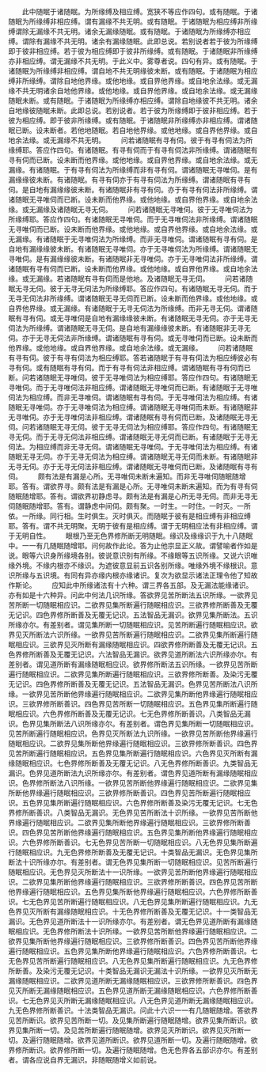<!-- { "loadSidebar": true } -->
　　此中随眠于诸随眠。为所缘缚及相应缚。宽狭不等应作四句。或有随眠。于诸随眠为所缘缚非相应缚。谓有漏缘不共无明。或有随眠。于诸随眠为相应缚非所缘缚谓除无漏缘不共无明。诸余无漏缘随眠。或有随眠。于诸随眠为所缘缚亦相应缚。谓除有漏缘不共无明。诸余有漏缘随眠。此即总说。若别说者若于彼为所缘缚即于彼非相应缚。若于彼为相应缚即于彼非所缘缚。或有随眠。于诸随眠非所缘缚亦非相应缚。谓无漏缘不共无明。于此义中。雾尊者说。四句有异。或有随眠。于诸随眠为所缘缚非相应缚。谓自地不共无明缘彼未断。或有随眠。于诸随眠为相应缚非所缘缚。谓除自地他界缘。或他地缘。或自界他界缘。或自地余法缘。或无漏缘不共无明诸余自地他界缘。或他地缘。或自界他界缘。或自地余法缘。或无漏缘随眠未断。或有随眠。于诸随眠为所缘缚亦相应缚。谓除自地缘彼不共无明。诸余自地缘彼随眠未断。此即总说。若别说者。若于彼为所缘缚即于彼非相应缚。若于彼为相应缚。即于彼非所缘缚。或有随眠。于诸随眠非所缘缚亦非相应缚。谓诸随眠已断。设未断者。若他地随眠。若自地他界缘。或他地缘。或自界他界缘。或自地余法缘。或无漏缘不共无明。
　　问若诸随眠有寻有伺。彼于有寻有伺法为所缘缚耶。答应作四句。有诸随眠。有寻有伺而于有寻有伺法非所缘缚。谓诸随眠有寻有伺而已断。设未断而他界缘。或他地缘。或自界他界缘。或自地余法缘。或无漏缘。有诸随眠。于有寻有伺法为所缘缚而非有寻有伺。谓诸随眠无寻唯伺。是有漏缘缘彼未断。有诸随眠。有寻有伺亦于有寻有伺法为所缘缚。谓诸随眠有寻有伺。是自地有漏缘缘彼未断。有诸随眠非有寻有伺。亦于有寻有伺法非所缘缚。谓诸随眠无寻唯伺而已断。设未断而他界缘。或他地缘。或自界他界缘。或自地余法缘。或无漏缘及诸随眠无寻无伺。
　　问若诸随眠无寻唯伺。彼于无寻唯伺法为所缘缚耶。答应作四句。有诸随眠无寻唯伺。而于无寻唯伺法非所缘缚。谓诸随眠无寻唯伺而已断。设未断而他界缘。或他地缘。或自界他界缘。或自地余法缘。或无漏缘。有诸随眠于无寻唯伺法为所缘缚。而非无寻唯伺。谓诸随眠有寻有伺。是自地有漏缘缘彼未断。有诸随眠无寻唯伺。亦于无寻唯伺法为所缘缚。谓诸随眠无寻唯伺。是有漏缘缘彼未断。有诸随眠非无寻唯伺。亦于无寻唯伺法非所缘缚。谓诸随眠有寻有伺而已断。设未断而他界缘。或他地缘。或自界他界缘。或自地余法缘。或无漏缘。若诸随眠有寻有伺而是他地。及诸随眠无寻无伺。
　　问若诸随眠无寻无伺。彼于无寻无伺法为所缘缚耶。答应作四句。有诸随眠无寻无伺。而于无寻无伺法非所缘缚。谓诸随眠无寻无伺而已断。设未断而他界缘。或他地缘。或自界他界缘。或无漏缘。有诸随眠于无寻无伺法为所缘缚。而非无寻无伺。谓诸随眠有寻有伺。或无寻唯伺是自地有漏缘缘彼未断。有诸随眠无寻无伺。亦于无寻无伺法为所缘缚。谓诸随眠无寻无伺。是自地有漏缘缘彼未断。有诸随眠非无寻无伺。亦于无寻无伺法非所缘缚。谓诸随眠有寻有伺。或无寻唯伺而已断。设未断而他界缘。或他地缘。或自界他界缘。或自地余法缘。或无漏缘。
　　问若诸随眠有寻有伺。彼于有寻有伺法为相应缚耶。答若诸随眠于有寻有伺法为相应缚彼必有寻有伺。或有随眠有寻有伺。而于有寻有伺法非相应缚。谓诸随眠有寻有伺而已断。问若诸随眠无寻唯伺。彼于无寻唯伺法为相应缚耶。答应作四句。有诸随眠无寻唯伺。而于无寻唯伺法非相应缚。谓诸随眠无寻唯伺而已断。有诸随眠于无寻唯伺法为相应缚。而非无寻唯伺。谓诸随眠有寻有伺。于无寻唯伺法为相应缚。有诸随眠无寻唯伺。亦于无寻唯伺法为相应缚。谓诸随眠无寻唯伺而未断。有诸随眠非无寻唯伺。亦于无寻唯伺法非相应缚。谓诸随眠有寻有伺而已断。及诸随眠无寻无伺。问若诸随眠无寻无伺。彼于无寻无伺法为相应缚耶。答应作四句。有诸随眠无寻无伺。而于无寻无伺法非相应缚。谓诸随眠无寻无伺而已断。有诸随眠于无寻无伺法。为相应缚而非无寻无伺。谓诸随眠无寻唯伺。于无寻唯伺法为相应缚。有诸随眠无寻无伺。亦于无寻无伺法为相应缚。谓诸随眠无寻无伺而未断。有诸随眠非无寻无伺。亦于无寻无伺法非相应缚。谓诸随眠无寻唯伺而已断。及诸随眠有寻有伺。
　　颇有法是有漏是心所。无寻唯伺未断未遍知。而非无寻唯伺随眠随增耶。答有。谓欲界寻。颇有法是有漏是心所。无寻唯伺未断未遍知。而为有寻有伺随眠随增耶。答有。谓欲界初静虑寻。颇有法是有漏是心所无寻无伺。而非无寻无伺随眠随增耶。答有。谓静虑中间伺。颇有聚。一时生。一时住。一时灭。一所依。一所缘。同行相。生时俱生。灭时俱灭。而随眠于彼有是相应缚有非相应缚耶。答有。谓不共无明聚。无明于彼有是相应缚。谓于无明相应法有非相应缚。谓于无明自性。
　　眼根乃至无色界修所断无明随眠。缘识及缘缘识于九十八随眠中。一一有几随眠随增耶。问何故作此论。答为止他宗显正义故。谓譬喻者作如是说。眼等六识身所缘境各别。彼说意识别有所缘。不缘眼等五识所缘。又说六识唯缘外境。不缘内根亦不缘识。为遮彼意显前五识各别所缘。唯缘外境不缘根识。意识所缘与五识境。有同有异亦缘内根亦缘诸识。复次为欲显示诸法正理令他了知故作斯论。
　　应知此中所缘诸法有十六种。谓三界各五部。及无漏法能缘诸识。亦有如是十六种异。问此中何法几识所缘。答欲界见苦所断法五识所缘。一欲界见苦所断一切随眠相应识。二欲界见集所断遍行随眠相应识。三欲界修所断善及无覆无记识。四色界修所断善及无覆无记识。五法智品无漏识。欲界见集所断法。五识所缘亦尔。有差别者。谓见集所断一切随眠相应识。见苦所断遍行随眠相应识。欲界见灭所断法六识所缘。一欲界见苦所断遍行随眠相应识。二欲界见集所断遍行随眠相应识。三欲界见灭所断有漏缘随眠相应识。四欲界修所断善及无覆无记识。五色界修所断善及无覆无记识。六法智品无漏识。欲界见道所断法六识所缘亦尔。有差别者。谓见道所断有漏缘随眠相应识。欲界修所断法五识所缘。一欲界见苦所断遍行随眠相应识。二欲界见集所断遍行随眠相应识。三欲界修所断善。及染污无覆无记识。四色界修所断善及无覆无记识。五法智品无漏识。色界见苦所断法八识所缘。一欲界见苦所断他界缘遍行随眠相应识。二欲界见集所断他界缘遍行随眠相应识。三欲界修所断善识。四色界见苦所断一切随眠相应识。五色界见集所断遍行随眠相应识。六色界修所断善及无覆无记识。七无色界修所断善识。八类智品无漏识。色界见集所断法八识所缘亦尔。有差别者。谓色界见集所断一切随眠相应识。见苦所断遍行随眠相应识。色界见灭所断法九识所缘。一欲界见苦所断他界缘遍行随眠相应识。二欲界见集所断他界缘遍行随眠相应识。三欲界修所断善识。四色界见苦所断遍行随眠相应识。五色界见集所断遍行随眠相应识。六色界见灭所断有漏缘随眠相应识。七色界修所断善及无覆无记识。八无色界修所断善识。九类智品无漏识。色界见道所断法九识所缘亦尔。有差别者。谓色界见道所断有漏缘随眠相应识。色界修所断法八识所缘。一欲界见苦所断他界缘遍行随眠相应识。二欲界见集所断他界缘遍行随眠相应识。三欲界修所断善识。四色界见苦所断遍行随眠相应识。五色界见集所断遍行随眠相应识。六色界修所断善及染污无覆无记识。七无色界修所断善识。八类智品无漏识。无色界见苦所断法十识所缘。一欲界见苦所断他界缘遍行随眠相应识。二欲界见集所断他界缘遍行随眠相应识。三欲界修所断善识。四色界见苦所断他界缘遍行随眠相应识。五色界见集所断他界缘遍行随眠相应识。六色界修所断善识。七无色界见苦所断一切随眠相应识。八无色界见集所断遍行随眠相应识。九无色界修所断善及无覆无记识。十类智品无漏识。无色界见集所断法十识所缘亦尔。有差别者。谓无色界见集所断一切随眠相应识。见苦所断遍行随眠相应识。无色界见灭所断法十一识所缘。一欲界见苦所断他界缘遍行随眠相应识。二欲界见集所断他界缘遍行随眠相应识。三欲界修所断善识。四色界见苦所断他界缘遍行随眠相应识。五色界见集所断他界缘遍行随眠相应识。六色界修所断善识。七无色界见苦所断遍行随眠相应识。八无色界见集所断遍行随眠相应识。九无色界见灭所断有漏缘随眠相应识。十无色界修所断善及无覆无记识。十一类智品无漏识。无色界见道所断法十一识所缘亦尔。有差别者。谓无色界见道所断有漏缘随眠相应识。无色界修所断法十识所缘。一欲界见苦所断他界缘遍行随眠相应识。二欲界见集所断他界缘遍行随眠相应识。三欲界修所断善识。四色界见苦所断他界缘遍行随眠相应识。五色界见集所断他界缘遍行随眠相应识。六色界修所断善识。七无色界见苦所断遍行随眠相应识。八无色界见集所断遍行随眠相应识。九无色界修所断善。及染污无覆无记识。十类智品无漏识无漏法十识所缘。一欲界见灭所断无漏缘随眠相应识。二欲界见道所断无漏缘随眠相应识。三欲界修所断善识。四色界见灭所断无漏缘随眠相应识。五色界见道所断无漏缘随眠相应识。六色界修所断善识。七无色界见灭所断无漏缘随眠相应识。八无色界见道所断无漏缘随眠相应识。九无色界修所断善识。十法类智品无漏识。问此十六识一一有几随眠随增。答欲界见苦所断识。欲界见苦所断一切。及见集所断遍行随眠随增。欲界见集所断识。欲界见集所断一切。及见苦所断遍行随眠随增。欲界见灭所断识。欲界见灭所断一切。及遍行随眠随增。欲界见道所断识。欲界见道所断一切。及遍行随眠随增。欲界修所断识。欲界修所断一切。及遍行随眠随增。色无色界各五部识亦尔。有差别者。谓各应说自界无漏识。非随眠随增义如前说。

